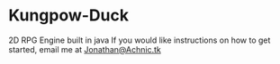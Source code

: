 # Kungpow-Duck
2D RPG Engine built in java
If you would like instructions on how to get started, email me at Jonathan@Achnic.tk
